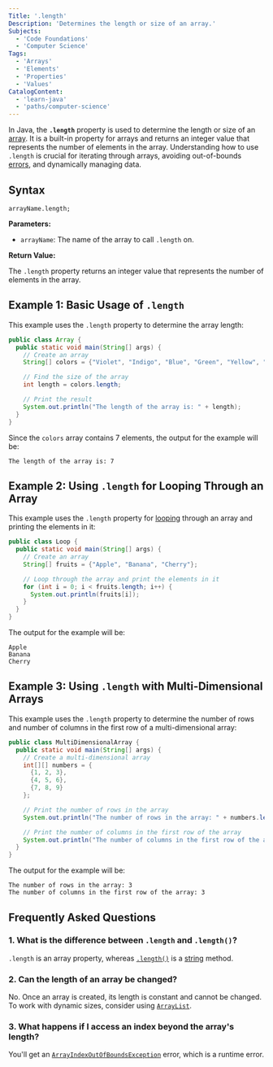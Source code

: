 ```yaml
---
Title: '.length'
Description: 'Determines the length or size of an array.'
Subjects:
  - 'Code Foundations'
  - 'Computer Science'
Tags:
  - 'Arrays'
  - 'Elements'
  - 'Properties'
  - 'Values'
CatalogContent:
  - 'learn-java'
  - 'paths/computer-science'
---
```


In Java, the **`.length`** property is used to determine the length or size of an [array](https://www.codecademy.com/resources/docs/java/arrays). It is a built-in property for arrays and returns an integer value that represents the number of elements in the array. Understanding how to use `.length` is crucial for iterating through arrays, avoiding out-of-bounds [errors](https://www.codecademy.com/resources/docs/java/errors), and dynamically managing data.

## Syntax

```pseudo
arrayName.length;
```

**Parameters:**

- `arrayName`: The name of the array to call `.length` on.

**Return Value:**

The `.length` property returns an integer value that represents the number of elements in the array.

## Example 1: Basic Usage of `.length`

This example uses the `.length` property to determine the array length:

```java
public class Array {
  public static void main(String[] args) {
    // Create an array
    String[] colors = {"Violet", "Indigo", "Blue", "Green", "Yellow", "Orange", "Red"};

    // Find the size of the array
    int length = colors.length;

    // Print the result
    System.out.println("The length of the array is: " + length);
  }
}
```

Since the `colors` array contains 7 elements, the output for the example will be:

```shell
The length of the array is: 7
```

## Example 2: Using `.length` for Looping Through an Array

This example uses the `.length` property for [looping](https://www.codecademy.com/resources/docs/java/loops) through an array and printing the elements in it:

```java
public class Loop {
  public static void main(String[] args) {
    // Create an array
    String[] fruits = {"Apple", "Banana", "Cherry"};

    // Loop through the array and print the elements in it
    for (int i = 0; i < fruits.length; i++) {
      System.out.println(fruits[i]);
    }
  }
}
```

The output for the example will be:

```shell
Apple
Banana
Cherry
```

## Example 3: Using `.length` with Multi-Dimensional Arrays

This example uses the `.length` property to determine the number of rows and number of columns in the first row of a multi-dimensional array:

```java
public class MultiDimensionalArray {
  public static void main(String[] args) {
    // Create a multi-dimensional array
    int[][] numbers = {
      {1, 2, 3},
      {4, 5, 6},
      {7, 8, 9}
    };

    // Print the number of rows in the array
    System.out.println("The number of rows in the array: " + numbers.length);

    // Print the number of columns in the first row of the array
    System.out.println("The number of columns in the first row of the array: " + numbers[0].length);
  }
}
```

The output for the example will be:

```shell
The number of rows in the array: 3
The number of columns in the first row of the array: 3
```

## Frequently Asked Questions

### 1. What is the difference between `.length` and `.length()`?

`.length` is an array property, whereas [`.length()`](https://www.codecademy.com/resources/docs/java/strings/length) is a [string](https://www.codecademy.com/resources/docs/java/strings) method.

### 2. Can the length of an array be changed?

No. Once an array is created, its length is constant and cannot be changed. To work with dynamic sizes, consider using [`ArrayList`](https://www.codecademy.com/resources/docs/java/array-list).

### 3. What happens if I access an index beyond the array's length?

You'll get an [`ArrayIndexOutOfBoundsException`](https://www.codecademy.com/resources/docs/java/errors/arrayindexoutofboundsexception) error, which is a runtime error.

